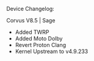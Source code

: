 Device Changelog:

Corvus V8.5 | Sage

- Added TWRP
- Added Moto Dolby
- Revert Proton Clang
- Kernel Upstream to v4.9.233

